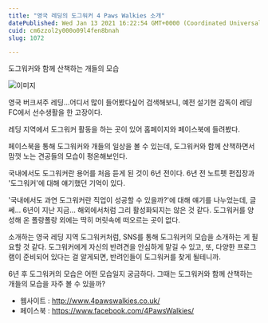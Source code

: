 ```yaml
---
title: "영국 레딩의 도그워커 4 Paws Walkies 소개"
datePublished: Wed Jan 13 2021 16:22:54 GMT+0000 (Coordinated Universal Time)
cuid: cm6zzol2y000o09l4fen8bnah
slug: 1072

---
```



도그워커와 함께 산책하는 개들의 모습

![이미지](https://cdn.hashnode.com/res/hashnode/image/upload/v1739248552663/8ac83b1f-9e36-4ad8-a0cb-29e27e601e93.jpeg)

영국 버크셔주 레딩…어디서 많이 들어봤다싶어 검색해보니, 예전 설기현 감독이 레딩FC에서 선수생활을 한 고장이다.

레딩 지역에서 도그워커 활동을 하는 곳이 있어 홈페이지와 페이스북에 들려봤다.

페이스북을 통해 도그워커와 개들의 일상을 볼 수 있는데, 도그워커와 함께 산책하면서 맘껏 노는 견공들의 모습이 평온해보인다.

국내에서도 도그워커란 용어를 처음 듣게 된 것이 6년 전이다. 6년 전 노트펫 편집장과 '도그워커'에 대해 얘기했던 기억이 있다.

'국내에서도 과연 도그워커란 직업이 성공할 수 있을까?'에 대해 얘기를 나누었는데, 글쎄... 6년이 지난 지금… 해외에서처럼 그리 활성화되지는 않은 것 같다. 도그워커를 양성해 온 폴랑폴랑 외에는 딱히 머릿속에 떠오르는 곳이 없다.

소개하는 영국 레딩 지역 도그워커처럼, SNS를 통해 도그워커의 모습을 소개하는 게 필요할 것 같다. 도그워커에게 자신의 반려견을 안심하게 맡길 수 있고, 또, 다양한 프로그램이 준비되어 있다는 걸 알게되면, 반려인들이 도그워커를 찾게 될테니까.

6년 후 도그워커의 모습은 어떤 모습일지 궁금하다. 그때는 도그워커와 함께 산책하는 개들의 모습을 자주 볼 수 있을까?

- 웹사이트 : http://www.4pawswalkies.co.uk/
- 페이스북 : https://www.facebook.com/4PawsWalkies/
